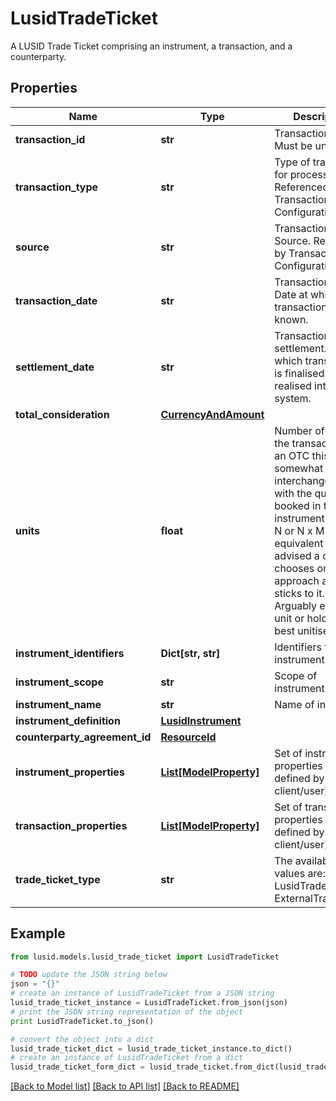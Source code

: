 # LusidTradeTicket

A LUSID Trade Ticket comprising an instrument, a transaction, and a counterparty.

## Properties
Name | Type | Description | Notes
------------ | ------------- | ------------- | -------------
**transaction_id** | **str** | Transaction ID. Must be unique. | 
**transaction_type** | **str** | Type of transaction for processing. Referenced by Transaction Configuration. | 
**source** | **str** | Transaction Source. Referenced by Transaction Configuration. | [optional] 
**transaction_date** | **str** | Transaction Date. Date at which transaction is known. | 
**settlement_date** | **str** | Transaction settlement. Date at which transaction is finalised and realised into the system. | 
**total_consideration** | [**CurrencyAndAmount**](CurrencyAndAmount.md) |  | 
**units** | **float** | Number of units in the transaction. For an OTC this is somewhat interchangeable with the quantity booked in the  instrument. As M x N or N x M are equivalent it is advised a client chooses one approach and sticks to it.  Arguably either the unit or holding is best unitised. | 
**instrument_identifiers** | **Dict[str, str]** | Identifiers for the instrument. | 
**instrument_scope** | **str** | Scope of instrument | [optional] 
**instrument_name** | **str** | Name of instrument | [optional] 
**instrument_definition** | [**LusidInstrument**](LusidInstrument.md) |  | [optional] 
**counterparty_agreement_id** | [**ResourceId**](ResourceId.md) |  | [optional] 
**instrument_properties** | [**List[ModelProperty]**](ModelProperty.md) | Set of instrument properties (as defined by client/user). | [optional] 
**transaction_properties** | [**List[ModelProperty]**](ModelProperty.md) | Set of transaction properties (as defined by client/user). | [optional] 
**trade_ticket_type** | **str** | The available values are: LusidTradeTicket, ExternalTradeTicket | 

## Example

```python
from lusid.models.lusid_trade_ticket import LusidTradeTicket

# TODO update the JSON string below
json = "{}"
# create an instance of LusidTradeTicket from a JSON string
lusid_trade_ticket_instance = LusidTradeTicket.from_json(json)
# print the JSON string representation of the object
print LusidTradeTicket.to_json()

# convert the object into a dict
lusid_trade_ticket_dict = lusid_trade_ticket_instance.to_dict()
# create an instance of LusidTradeTicket from a dict
lusid_trade_ticket_form_dict = lusid_trade_ticket.from_dict(lusid_trade_ticket_dict)
```
[[Back to Model list]](../README.md#documentation-for-models) [[Back to API list]](../README.md#documentation-for-api-endpoints) [[Back to README]](../README.md)


